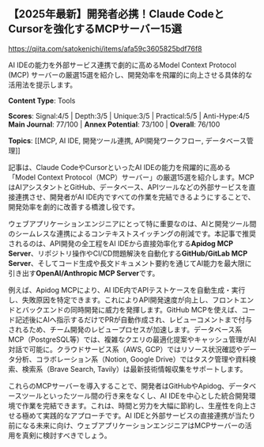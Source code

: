 ## 【2025年最新】開発者必携！Claude CodeとCursorを強化するMCPサーバー15選

https://qiita.com/satokenichi/items/afa59c3605825bdf76f8

AI IDEの能力を外部サービス連携で劇的に高めるModel Context Protocol (MCP) サーバーの厳選15選を紹介し、開発効率を飛躍的に向上させる具体的な活用法を提示します。

**Content Type**: Tools

**Scores**: Signal:4/5 | Depth:3/5 | Unique:3/5 | Practical:5/5 | Anti-Hype:4/5
**Main Journal**: 77/100 | **Annex Potential**: 73/100 | **Overall**: 76/100

**Topics**: [[MCP, AI IDE, 開発ツール連携, API開発ワークフロー, データベース管理]]

記事は、Claude CodeやCursorといったAI IDEの能力を飛躍的に高める「Model Context Protocol（MCP）サーバー」の厳選15選を紹介します。MCPはAIアシスタントとGitHub、データベース、APIツールなどの外部サービスを直接連携させ、開発者がAI IDE内ですべての作業を完結できるようにすることで、開発効率を劇的に改善する橋渡し役です。

ウェブアプリケーションエンジニアにとって特に重要なのは、AIと開発ツール間のシームレスな連携によるコンテキストスイッチングの削減です。本記事で推奨されるのは、API開発の全工程をAI IDEから直接効率化する**Apidog MCP Server**、リポジトリ操作やCI/CD問題解決を自動化する**GitHub/GitLab MCP Server**、そしてコード生成や長文ドキュメント要約を通じてAI能力を最大限に引き出す**OpenAI/Anthropic MCP Server**です。

例えば、Apidog MCPにより、AI IDE内でAPIテストケースを自動生成・実行し、失敗原因を特定できます。これによりAPI開発速度が向上し、フロントエンドとバックエンドの同時開発に威力を発揮します。GitHub MCPを使えば、コード記述後にAIへ指示するだけでPRが自動作成され、レビューコメントまで付与されるため、チーム開発のレビュープロセスが加速します。データベース系MCP（PostgreSQL等）では、複雑なクエリの最適化提案やキャッシュ管理がAI対話で可能に。クラウドサービス系（AWS, GCP）ではリソース状況確認やデータ分析、コラボレーション系（Notion, Google Drive）ではタスク管理や資料検索、検索系（Brave Search, Tavily）は最新技術情報収集をサポートします。

これらのMCPサーバーを導入することで、開発者はGitHubやApidog、データベースツールといったツール間の行き来をなくし、AI IDEを中心とした統合開発環境で作業を完結できます。これは、時間と労力を大幅に節約し、生産性を向上させる極めて実践的なアプローチです。AI IDEと外部サービスの直接連携が当たり前になる未来に向け、ウェブアプリケーションエンジニアはMCPサーバーの活用を真剣に検討すべきでしょう。
